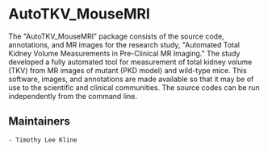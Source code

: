 AutoTKV_MouseMRI
==========================

The "AutoTKV_MouseMRI" package consists of the source code, annotations, and MR images for the research study, "Automated Total Kidney Volume Measurements in Pre-Clinical MR Imaging." The study developed a fully automated tool for measurement of total kidney volume (TKV) from MR images of mutant (PKD model) and wild-type mice. This software, images, and annotations are made available so that it may be of use to the scientific and clinical communities. The source codes can be run independently from the command line.


Maintainers
-----------

    - Timothy Lee Kline
    

